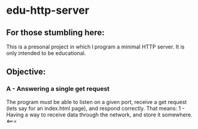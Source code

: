 # edu-http-server

## For those stumbling here:
This is a presonal project in which I program a minimal HTTP server. It is only intended to be educational.

## Objective:

### A - Answering a single get request

The program must be able to listen on a given port, receive a get request (lets say for an index.html page), and respond correctly.
That means:
1 - Having a way to receive data through the network, and store it somewhere. <=== 
